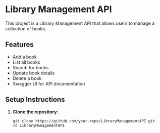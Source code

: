 # Library Management API

This project is a Library Management API that allows users to manage a collection of books.

## Features
- Add a book
- List all books
- Search for books
- Update book details
- Delete a book
- Swagger UI for API documentation

## Setup Instructions

1. **Clone the repository**:
   ```bash
   git clone https://github.com/your-repo/LibraryManagementAPI.git
   cd LibraryManagementAPI
